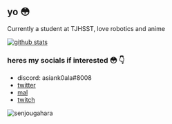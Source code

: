 ## yo :flushed:
Currently a student at TJHSST, love robotics and anime

[![github stats](https://github-readme-stats.vercel.app/api?username=asiankoala&theme=prussian&show_icons=true&count_private=true&hide=contribs)](https://github.com/anuraghazra/github-readme-stats)  


### heres my socials if interested :flushed: :point_down:  
- discord: asiank0ala#8008
- [twitter](https://twitter.com/asiank0ala)
- [mal](https://myanimelist.net/profile/asiank0ala)
- [twitch](https://twitch.tv/koawa)

![senjougahara](https://i.pinimg.com/originals/c2/21/6c/c2216cf1c1cbaf713ead3037df577c3e.gif)
